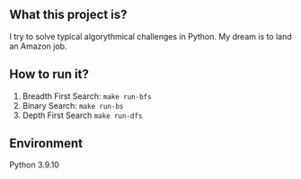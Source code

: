 What this project is?
---------------------
I try to solve typical algorythmical challenges in Python.
My dream is to land an Amazon job.

How to run it?
---------------------
1. Breadth First Search: `make run-bfs`
2. Binary Search: `make run-bs`
3. Depth First Search `make run-dfs`

Environment
----------------------
Python 3.9.10
